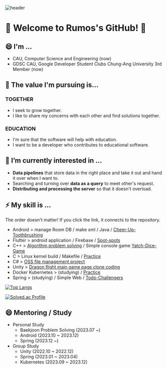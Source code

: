 ![header](https://capsule-render.vercel.app/api?type=wave&color=_hexcode&height=200&section=header)

# 👋 Welcome to Rumos's GitHub! 👋

## 😄 I'm ...
   - CAU, Computer Science and Engineering (now)
   - GDSC CAU, Google Developer Student Clubs Chung-Ang University 3rd Member (now)


## 🤔 The value I'm pursuing is...

### TOGETHER
   - I seek to grow together.
   - I like to share my concerns with each other and find solutions together.
### EDUCATION
   - I'm sure that the software will help with education.
   - I want to be a developer who contributes to educational software.


## 🌱 I’m currently interested in ...
   - **Data pipelines** that store data in the right place and take it out and hand it over when I want to.
   - Searching and turning over **data as a query** to meet other's request.
   - **Distributing and processing the server** so that it doesn't overload.


## ⚡ My skill is ...
The order doesn't matter! If you click the link, it connects to the repository.
   - Android > manage Room DB / make xml / Java / [Cheer-Up-Toothbrushing](https://github.com/RumosZin/capstone_cheerup_toothbrushing)
   - Flutter > android application / Firebase / [Spot-spots](https://github.com/SpotSpots/spots_front)
   - C++ > [Algorithm problem solving](https://github.com/RumosZin/algorithm-study) / Simple console game [Yatch-Dice-Game](https://github.com/RumosZin/Yacht_Project)
   - C > Linux kernel build / Makefile / [Practice](https://github.com/RumosZin/linux-kernel-source-code)
   - C# > [OSS file management project](https://github.com/RumosZin/Welcome-git)
   - Unity > [Dragon flight main game page clone coding](https://github.com/RumosZin/Unity_DragonFlight)
   - Docker Kubernetes > (studying) / [Practice](https://github.com/GDSC-CAU/GDSC-CAU-CI-CD)
   - Spring > (studying) / Simple Web / [Todo-Challengers](https://github.com/RumosZin/todoChallegers)

[![Top Langs](https://github-readme-stats.vercel.app/api/top-langs/?username=RumosZin)](https://github.com/anuraghazra/github-readme-stats)     

[![Solved.ac Profile](http://mazassumnida.wtf/api/v2/generate_badge?boj=01zxcv)](https://solved.ac/01zxcv/)
## 😄 Mentoring / Study

   - Personal Study
      - Baekjoon Problem Solving (2023.07 ~)
      - Android (2023.10 ~ 2023.12)
      - Spring (2023.12 ~)
   - Group Study
      - Unity (2022.10 ~ 2022.12)
      - Spring (2023.01 ~ 2023.04)
      - Kubernetes (2023.09 ~ 2023.12)






<!--
**RumosZin/RumosZin** is a ✨ _special_ ✨ repository because its `README.md` (this file) appears on your GitHub profile.

Here are some ideas to get you started:

- 🔭 I’m currently working on ...
- 🌱 I’m currently learning ...
- 👯 I’m looking to collaborate on ...
- 🤔 I’m looking for help with ...
- 💬 Ask me about ...
- 📫 How to reach me: ...
- 😄 Pronouns: ...
- ⚡ Fun fact: ...
-->

